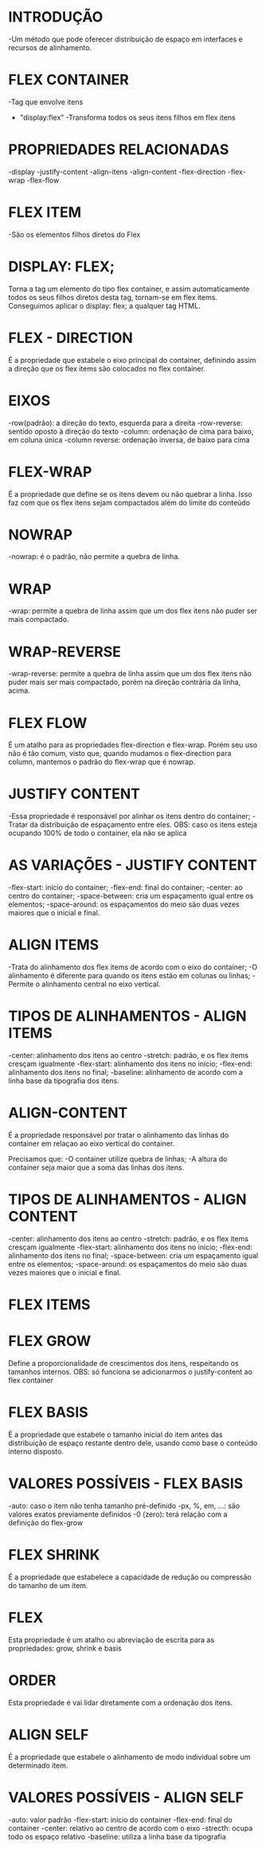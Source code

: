 # INTRODUÇÃO

-Um método que pode oferecer distribuição de espaço em interfaces e recursos de alinhamento.

# FLEX CONTAINER
-Tag que envolve itens
- "display:flex"
-Transforma todos os seus itens filhos em flex itens

# PROPRIEDADES RELACIONADAS
-display		-justify-content
-align-itens
-align-content
-flex-direction
-flex-wrap
-flex-flow

# FLEX ITEM
-São os elementos filhos diretos do Flex

# DISPLAY: FLEX;

Torna a tag um elemento do tipo flex container, e assim automaticamente todos os seus filhos diretos desta tag, tornam-se em flex items.
Conseguimos aplicar o display: flex; a qualquer tag HTML.

# FLEX - DIRECTION
É a propriedade que estabele o eixo principal do container, definindo assim a direção que os flex items são colocados no flex container.

# EIXOS
-row(padrão): a direção do texto, esquerda para a direita
-row-reverse: sentido oposto à direção do texto
-column: ordenação de cima para baixo, em coluna única
-column reverse: ordenação inversa, de baixo para cima

# FLEX-WRAP
É a propriedade que define se os itens devem ou não quebrar a linha.
Isso faz com que os flex itens sejam compactados além do limite do conteúdo

# NOWRAP
-nowrap: é o padrão, não permite a quebra de linha.

# WRAP
-wrap: permite a quebra de linha assim que um dos flex itens não puder ser mais compactado.

# WRAP-REVERSE
-wrap-reverse: permite a quebra de linha assim que um dos flex itens não puder mais ser mais compactado, porém na direção contrária da linha, acima.

# FLEX FLOW
É um atalho para as propriedades flex-direction e flex-wrap. Porém seu uso não é tão comum, visto que, quando mudamos o flex-direction para column, mantemos o padrão do flex-wrap que é nowrap.

# JUSTIFY CONTENT
-Essa propriedade é responsável por alinhar os itens dentro do container;
-Tratar da distribuição de espaçamento entre eles.
OBS: caso os itens esteja ocupando 100% de todo o container, ela não se aplica

# AS VARIAÇÕES - JUSTIFY CONTENT
-flex-start: início do container;
-flex-end: final do container;
-center: ao centro do container;
-space-between: cria um espaçamento igual entre os elementos;
-space-around: os espaçamentos do meio são duas vezes maiores que o inicial e final.

# ALIGN ITEMS
-Trata do alinhamento dos flex items de acordo com o eixo do container;
-O alinhamento é diferente para quando os itens estão em colunas ou linhas;
-Permite o alinhamento central no eixo vertical.

# TIPOS DE ALINHAMENTOS - ALIGN ITEMS
-center: alinhamento dos itens ao centro
-stretch: padrão, e os flex items cresçam igualmente
-flex-start: alinhamento dos itens no início;
-flex-end: alinhamento dos itens no final;
-baseline: alinhamento de acordo com a linha base da tipografia dos itens.

# ALIGN-CONTENT 
É a propriedade responsável por tratar o alinhamento das linhas do container em relaçao ao eixo vertical do container.

Precisamos que:
-O container utilize quebra de linhas;
-A altura do container seja maior que a soma das linhas dos itens.

# TIPOS DE ALINHAMENTOS - ALIGN CONTENT
-center: alinhamento dos itens ao centro
-stretch: padrão, e os flex items cresçam igualmente
-flex-start: alinhamento dos itens no início;
-flex-end: alinhamento dos itens no final;
-space-between: cria um espaçamento igual entre os elementos;
-space-around: os espaçamentos do meio são duas vezes maiores que o inicial e final.

# FLEX ITEMS

# FLEX GROW
Define a proporcionalidade de crescimentos dos itens, respeitando os tamanhos internos.
OBS: só funciona se adicionarmos o justify-content ao flex container

# FLEX BASIS
É a propriedade que estabele o tamanho inicial do item antes das distribuição de espaço restante dentro dele, usando como base o conteúdo interno disposto.

# VALORES POSSÍVEIS - FLEX BASIS
-auto: caso o item não tenha tamanho pré-definido
-px, %, em, ...: são valores exatos previamente definidos
-0 (zero): terá relação com a definição do flex-grow

# FLEX SHRINK
É a propriedade que estabelece a capacidade de redução ou compressão do tamanho de um item.

# FLEX
Esta propriedade é um atalho ou abreviação de escrita para as propriedades: grow, shrink e basis

# ORDER 
Esta propriedade é vai lidar diretamente com a ordenação dos itens.

# ALIGN SELF
É a propriedade que estabele o alinhamento de modo individual sobre um determinado item.

# VALORES POSSÍVEIS - ALIGN SELF
-auto: valor padrão
-flex-start: início do container
-flex-end: final do container
-center: relativo ao centro de acordo com o eixo
-strecth: ocupa todo os espaço relativo
-baseline: utiliza a linha base da tipografia

